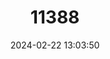 ---
title: "11388"
category: "Leiocephalus eremitus"
draft: false
date: 2024-02-22 13:03:50
languages:
  English: ["Navassa Curlytail Lizard"]
---